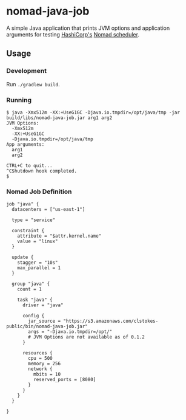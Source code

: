 # nomad-java-job

A simple Java application that prints JVM options and application
arguments for testing [HashiCorp's](https://hashicorp.com/)
[Nomad scheduler](https://www.nomadproject.io/).

## Usage

### Development

Run `./gradlew build`.

### Running

```
$ java -Xmx512m -XX:+UseG1GC -Djava.io.tmpdir=/opt/java/tmp -jar build/libs/nomad-java-job.jar arg1 arg2
JVM Options:
  -Xmx512m
  -XX:+UseG1GC
  -Djava.io.tmpdir=/opt/java/tmp
App arguments:
  arg1
  arg2

CTRL+C to quit...
^CShutdown hook completed.
$
```

### Nomad Job Definition

```
job "java" {
  datacenters = ["us-east-1"]

  type = "service"

  constraint {
    attribute = "$attr.kernel.name"
    value = "linux"
  }

  update {
    stagger = "10s"
    max_parallel = 1
  }

  group "java" {
    count = 1

    task "java" {
      driver = "java"

      config {
        jar_source = "https://s3.amazonaws.com/clstokes-public/bin/nomad-java-job.jar"
        args = "-Djava.io.tmpdir=/opt/"
        # JVM Options are not available as of 0.1.2
      }

      resources {
        cpu = 500
        memory = 256
        network {
          mbits = 10
          reserved_ports = [8080]
        }
      }
    }
  }

}

```
